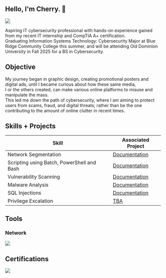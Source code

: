 ## Hello, I'm Cherry. 👋

<a href="https://www.linkedin.com/in/cherry-ang/"><img src="https://img.shields.io/badge/-LinkedIn-0072b1?&style=for-the-badge&logo=linkedin&logoColor=white" /></a>

Aspiring IT cybersecurity professional with hands-on experience gained from my recent IT internship and CompTIA A+ certification. <br>
Graduating Information Systems Technology: Cybersecurity Major at Blue Ridge Community College this summer, and will be attending Old Dominion University in Fall 2025 for a BS in Cybersecurity.


## Objective

My journey began in graphic design, creating promotional posters and digital ads, until I became curious about how these same media, <br>
I or the others created, can make various online platforms to misuse and manipulate the mass. <br>
This led me down the path of cybersecurity, where I am aiming to protect users from scams, fraud, and digital threats; rather than be the one contributing to the amount of online clutter in recent times. <br>

## Skills + Projects


| Skill                                         | Associated Project         |
|-----------------------------------------------|----------------------------|
| Network Segmentation                          | <a href="https://github.com/cherryot02/Network-Segmentation">Documentation</a>|
| Scripting using Batch, PowerShell and Bash    | <a href="https://github.com/cherryot02/Scripting-with-Batch-PowerShell-Bash">Documentation</a> |
| Vulnerability Scanning                        | <a href="https://github.com/cherryot02/Vulnerability-Scanning">Documentation</a>|
| Malware Analysis                              | <a href="https://github.com/cherryot02/Studying-Malware">Documentation</a>|
| SQL Injections                                | <a href="https://github.com/cherryot02/SQL-Injections">Documentation</a> |
| Privilege Excalation                          | <a href="">TBA</a> |

## Tools


### Network
<div>
    <img src="https://img.shields.io/badge/-Wireshark-1679A7?&style=for-the-badge&logo=Wireshark&logoColor=white" />
</div>

## Certifications

<div>
<img src="https://img.shields.io/badge/-A%2B-FF0000?&style=for-the-badge&logo=CompTIA&logoColor=white" />
</div>
